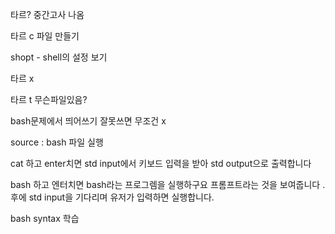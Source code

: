 타르? 중간고사 나옴

타르 c 파일 만들기

shopt - shell의 설정 보기

타르 x 

타르 t 무슨파일있음?

bash문제에서 띄어쓰기 잘못쓰면 무조건 x

source : bash 파일 실행

cat 하고 enter치면 std input에서 키보드 입력을 받아 std output으로 출력합니다

bash 하고 엔터치면 bash라는 프로그렘을 실행하구요 프롬프트라는 것을 보여줍니다 . 후에 std input을 기다리며 유저가 입력하면 실행합니다.

bash syntax 학습
